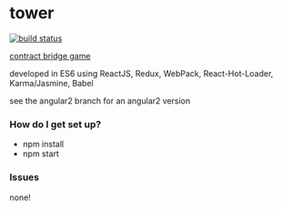 # tower #

[![build status](https://secure.travis-ci.org/frankwallis/tower.png?branch=master)](https://travis-ci.org/frankwallis/tower)

[contract bridge game](http://frankwallis.github.io/tower/)

developed in ES6 using ReactJS, Redux, WebPack, React-Hot-Loader, Karma/Jasmine, Babel

see the angular2 branch for an angular2 version

### How do I get set up? ###

* npm install
* npm start

### Issues

none!
